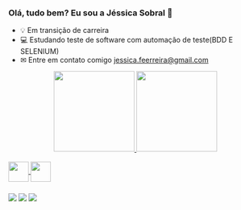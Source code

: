### Olá, tudo bem? Eu sou a Jéssica Sobral 👋

- 💡 Em transição de carreira
- 💻 Estudando teste de software com automação de teste(BDD E SELENIUM) 
- ✉ Entre em contato comigo jessica.feerreira@gmail.com

<div align="center">
  <a href="https://github.com/JessicaSoobral">
  <img height="160em" src="https://github-readme-stats.vercel.app/api?username=JessicaSoobral&show_icons=true&theme=radical&include_all_commits=true&count_private=true"/>
  <img height="160em" src="https://github-readme-stats.vercel.app/api/top-langs/?username=JessicaSoobral&layout=compact&langs_count=7&theme=radical"/>
</div>

  <div style="display: inline_bock"><br>
  
<img align="center" height="40" width="40" src="https://cdn.jsdelivr.net/gh/devicons/devicon/icons/cucumber/cucumber-plain.svg" />
<img align="center" height="40" width="40" src="https://cdn.jsdelivr.net/gh/devicons/devicon/icons/java/java-original-wordmark.svg" />
    

  </div>
  
 ###  
  
  <div>
  <a href="https://www.linkedin.com/in/jessicasobral/" target="_blank"><img src="https://img.shields.io/badge/-LinkedIn-%230077B5?style=for-the-badge&logo=linkedin&logoColor=white" target="_blank"></a>   
  <a href="https://www.instagram.com/jessica.soobral/" target="_blank"><img src="https://img.shields.io/badge/-Instagram-%23E4405F?style=for-the-badge&logo=instagram&logoColor=white" target="_blank"></a>        
  <a href = "mailto:jessica.feerreira@gmail.com"><img src="https://img.shields.io/badge/-Gmail-%23333?style=for-the-badge&logo=gmail&logoColor=white" target="_blank"></a>
    
  </div>
